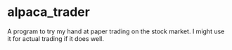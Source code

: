 # alpaca_trader
A program to try my hand at paper trading on the stock market. I might use it for actual trading if it does well.
